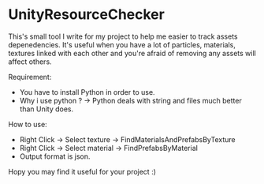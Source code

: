 # UnityResourceChecker
This's small tool I write for my project to help me easier to track assets depenedencies.
It's useful when you have a lot of particles, materials, textures linked with each other and you're afraid of removing any assets will affect others.

Requirement:
- You have to install Python in order to use.
- Why i use python ?
 -> Python deals with string and files much better than Unity does.
 
How to use:
- Right Click -> Select texture -> FindMaterialsAndPrefabsByTexture
- Right Click -> Select material -> FindPrefabsByMaterial
- Output format is json.

Hopy you may find it useful for your project :)
